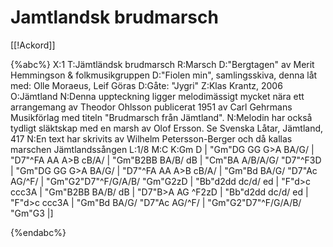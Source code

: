 # Jamtlandsk brudmarsch

[[!Ackord]]

{%abc%}
X:1
T:Jämtländsk brudmarsch
R:Marsch
D:"Bergtagen" av Merit Hemmingson & folkmusikgruppen
D:"Fiolen min", samlingsskiva, denna låt med: Olle Moraeus, Leif Göras
D:Gåte: "Jygri" 
Z:Klas Krantz, 2006
O:Jämtland
N:Denna uppteckning ligger melodimässigt mycket nära ett arrangemang av Theodor Ohlsson publicerat 1951 av Carl Gehrmans Musikförlag med titeln "Brudmarsch från Jämtland".
N:Melodin har också tydligt släktskap med en marsh av Olof Ersson. Se Svenska Låtar, Jämtland, 417
N:En text har skrivits av Wilhelm Petersson-Berger och då kallas marschen Jämtlandssången
L:1/8
M:C
K:Gm
D | "Gm"DG GG G>A BA/G/ | "D7"^FA AA A>B cB/A/ | "Gm"B2BB BA/B/ dB | "Cm"BA A/B/A/G/ "D7"^F3D |
"Gm"DG GG G>A BA/G/ | "D7"^FA AA A>B cB/A/ | "Gm"Bd BA/G/ "D7"Ac AG/^F/ | "Gm"G2"D7"^F/G/A/B/ "Gm"G2zD |
"Bb"d2dd dc/d/ ed | "F"d>c ccc3A | "Gm"B2BB BA/B/ dB | "D7"B>A AG ^F2zD |
"Bb"d2dd dc/d/ ed | "F"d>c ccc3A | "Gm"Bd BA/G/ "D7"Ac AG/^F/ | "Gm"G2"D7"^F/G/A/B/ "Gm"G3 |]

{%endabc%}

